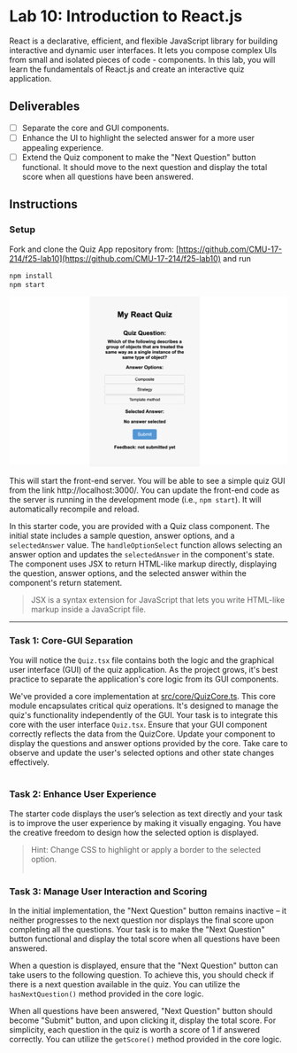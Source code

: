 # Lab 10: Introduction to React.js

React is a declarative, efficient, and flexible JavaScript library for building interactive and dynamic user interfaces. 
It lets you compose complex UIs from small and isolated pieces of code - components. 
In this lab, you will learn the fundamentals of React.js and create an interactive quiz application.

## Deliverables
- [ ] Separate the core and GUI components.
- [ ] Enhance the UI to highlight the selected answer for a more user appealing experience.
- [ ] Extend the Quiz component to make the "Next Question" button functional. It should move to the next question and display the total score when all questions have been answered.

## Instructions

### Setup
Fork and clone the Quiz App repository from: [https://github.com/CMU-17-214/f25-lab10](https://github.com/CMU-17-214/f25-lab10) and run

```
npm install
npm start
```
![Local Image](https://github.com/CMU-17-214/f25-lab10/blob/main/src/image/starterPic.png)

This will start the front-end server. You will be able to see a simple quiz GUI from the link http://localhost:3000/. You can update the front-end code as the server is running in the development mode (i.e., `npm start`). It will automatically recompile and reload.

In this starter code, you are provided with a Quiz class component.
The initial state includes a sample question, answer options, and a `selectedAnswer` value.
The `handleOptionSelect` function allows selecting an answer option and updates the `selectedAnswer` in the component's state.
The component uses JSX to return HTML-like markup directly, displaying the question, answer options, and the selected answer within the component's return statement.
> JSX is a syntax extension for JavaScript that lets you write HTML-like markup inside a JavaScript file.

---

### Task 1: Core-GUI Separation 
You will notice the `Quiz.tsx` file contains both the logic and the graphical user interface (GUI) of the quiz application. 
As the project grows, it's best practice to separate the application's core logic from its GUI components.

We've provided a core implementation at [src/core/QuizCore.ts](https://github.com/CMU-17-214/f25-lab10/blob/main/src/core/QuizCore.ts). This core module encapsulates critical quiz operations. It's designed to manage the quiz's functionality independently of the GUI. Your task is to integrate this core with the user interface `Quiz.tsx`. Ensure that your GUI component correctly reflects the data from the QuizCore. Update your component to display the questions and answer options provided by the core. Take care to observe and update the user's selected options and other state changes effectively.
<br><br>
### Task 2: Enhance User Experience
The starter code displays the user’s selection as text directly and your task is to improve the user experience by making it visually engaging. You have the creative freedom to design how the selected option is displayed.
> Hint: Change CSS to highlight or apply a border to the selected option.
<br><br>
### Task 3: Manage User Interaction and Scoring
In the initial implementation, the "Next Question" button remains inactive – it neither progresses to the next question nor displays the final score upon completing all the questions. Your task is to make the "Next Question" button functional and display the total score when all questions have been answered.

When a question is displayed, ensure that the "Next Question" button can take users to the following question. To achieve this, you should check if there is a next question available in the quiz. You can utilize the `hasNextQuestion()` method provided in the core logic.

When all questions have been answered, "Next Question" button should become "Submit" button, and upon clicking it, display the total score. For simplicity, each question in the quiz is worth a score of 1 if answered correctly. You can utilize the `getScore()` method provided in the core logic.
